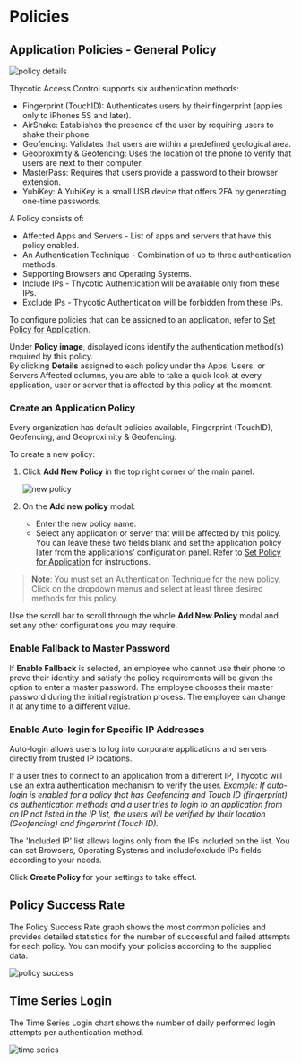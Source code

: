 [title]: # (Policies)
[tags]: # (thycotic access control)
[priority]: # (4)
# Policies

## Application Policies - General Policy

![policy details](images/app-pol.png "Application Policies details")

Thycotic Access Control supports six authentication methods:

* Fingerprint (TouchID): Authenticates users by their fingerprint (applies only to iPhones 5S and later).
* AirShake: Establishes the presence of the user by requiring users to shake their phone.
* Geofencing: Validates that users are within a predefined geological area.
* Geoproximity & Geofencing: Uses the location of the phone to verify that users are next to their computer.
* MasterPass: Requires that users provide a password to their browser extension.
* YubiKey: A YubiKey is a small USB device that offers 2FA by generating one-time passwords.

A Policy consists of:

* Affected Apps and Servers - List of apps and servers that have this policy enabled.
* An Authentication Technique - Combination of up to three authentication methods.
* Supporting Browsers and Operating Systems.
* Include IPs - Thycotic Authentication will be available only from these IPs.
* Exclude IPs - Thycotic Authentication will be forbidden from these IPs.

To configure policies that can be assigned to an application, refer to [Set Policy for Application](../applications/cfg.md#set_policy_for_application).

Under __Policy image__, displayed icons identify the authentication method(s) required by this policy.  
By clicking __Details__ assigned to each policy under the Apps, Users, or Servers Affected columns, you are able to take a quick look at every application, user or server that is affected by this policy at the moment.

### Create an Application Policy

Every organization has default policies available, Fingerprint (TouchID), Geofencing, and Geoproximity & Geofencing.

To create a new policy:

1. Click __Add New Policy__ in the top right corner of the main panel.

   ![new policy](images/add-new-pol.png "Add a new policy")
1. On the __Add new policy__ modal:

   * Enter the new policy name.
   * Select any application or server that will be affected by this policy. You can leave these two fields blank and set the application policy later from the applications’ configuration panel. Refer to [Set Policy for Application](../applications/cfg.md#set_policy_for_application) for instructions.

>**Note**: You must set an Authentication Technique for the new policy. Click on the dropdown menus and select at least three desired methods for this policy.

Use the scroll bar to scroll through the whole __Add New Policy__ modal and set any other configurations you may require.

### Enable Fallback to Master Password

If __Enable Fallback__ is selected, an employee who cannot use their phone to prove their identity and satisfy the policy requirements will be given the option to enter a master password. The employee chooses their master password during the initial registration process. The employee can change it at any time to a different value.

### Enable Auto-login for Specific IP Addresses

Auto-login allows users to log into corporate applications and servers directly from trusted IP locations.

If a user tries to connect to an application from a different IP, Thycotic will use an extra authentication mechanism to verify the user. 
_Example: If auto-login is enabled for a policy that has Geofencing and Touch ID (fingerprint) as authentication methods and a user tries to login to an application from an IP not listed in the IP list, the users will be verified by their location (Geofencing) and fingerprint (Touch ID)._

The 'Included IP' list allows logins only from the IPs included on the list. You can set Browsers, Operating Systems and include/exclude IPs fields according to your needs.

Click __Create Policy__ for your settings to take effect.

## Policy Success Rate

The Policy Success Rate graph shows the most common policies and provides detailed statistics for the number of successful and failed attempts for each policy. You can modify your policies according to the supplied data.

![policy success](images/pol-success.png "Policy success rate chart")

## Time Series Login

The Time Series Login chart shows the number of daily performed login attempts per authentication method.

![time series](images/time-series.png "Time series login chart")
